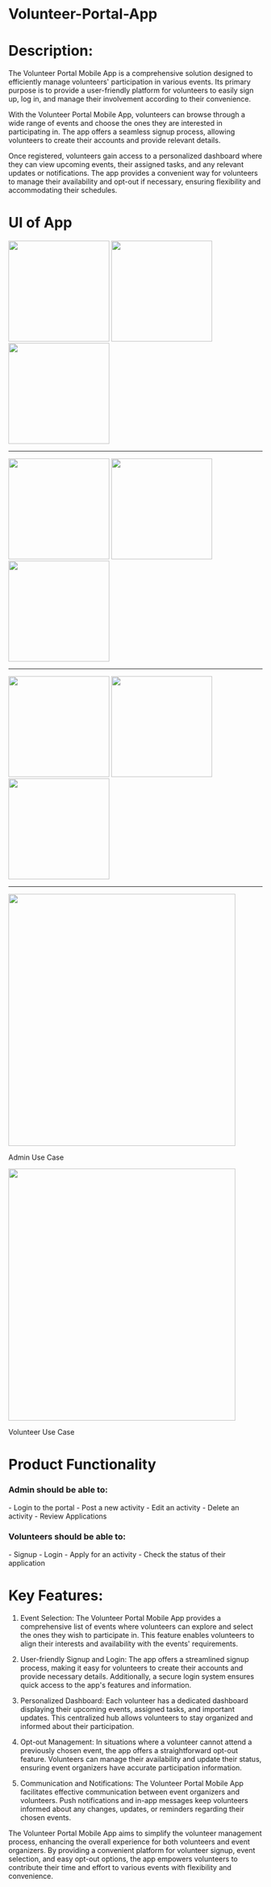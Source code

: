 # Volunteer-Portal-App
# Description:
The Volunteer Portal Mobile App is a comprehensive solution designed to efficiently manage volunteers' participation in various events. Its primary purpose is to provide a user-friendly platform for volunteers to easily sign up, log in, and manage their involvement according to their convenience.

With the Volunteer Portal Mobile App, volunteers can browse through a wide range of events and choose the ones they are interested in participating in. The app offers a seamless signup process, allowing volunteers to create their accounts and provide relevant details.

Once registered, volunteers gain access to a personalized dashboard where they can view upcoming events, their assigned tasks, and any relevant updates or notifications. The app provides a convenient way for volunteers to manage their availability and opt-out if necessary, ensuring flexibility and accommodating their schedules.

# UI of App

<img src="https://github.com/saurav806/Volunteer-Portal-App/assets/54290238/9714690e-7f0b-431d-a240-498772954d97" width="200"/>
<img src="https://github.com/saurav806/Volunteer-Portal-App/assets/54290238/107049af-08c9-43a7-970c-dbe1d140705c" width="200"/>
<img src="https://github.com/saurav806/Volunteer-Portal-App/assets/54290238/5726d1f5-6a62-4d18-b46b-349f5a975ad5" width="200"/>
<hr>
<img src="https://github.com/saurav806/Volunteer-Portal-App/assets/54290238/335aea0e-41be-4ed5-8d80-cd800722120b" width="200"/>
<img src="https://github.com/saurav806/Volunteer-Portal-App/assets/54290238/b5d61f43-278d-44ab-a488-48d6ed521916" width="200"/>
<img src="https://github.com/saurav806/Volunteer-Portal-App/assets/54290238/2bbe0940-b8e9-43f3-9174-b6710b9b91c0" width="200"/>
<hr>
<img src="https://github.com/saurav806/Volunteer-Portal-App/assets/54290238/f6cf77b9-ad33-42a9-bc99-080c567d51fd" width="200"/>
<img src="https://github.com/saurav806/Volunteer-Portal-App/assets/54290238/d9cf094a-8317-403b-913f-15bd551cb074" width="200"/>
<img src="https://github.com/saurav806/Volunteer-Portal-App/assets/54290238/3b9c8481-f0f6-402d-aa7e-2bffcfe178cb" width="200"/>






<hr>
<div display="absolute" >
  <img src="https://github.com/saurav806/Volunteer-Portal-App/assets/54290238/ecea9bc3-34f7-4d10-a83a-46e773abbc3b" width="450" height="500"/> 
  <p> Admin Use Case</>
</div>   
<div position= "absolute">
  <img src="https://github.com/saurav806/Volunteer-Portal-App/assets/54290238/9ea06daa-944e-4300-8bf8-b565352ef032" width="450" height="500"/>
    <p> Volunteer Use Case</p>
</div>


# Product Functionality
<h3> Admin should be able to:</h3>
- Login to the portal
- Post a new activity
- Edit an activity
- Delete an activity
- Review Applications
<h3> Volunteers should be able to: </h3>
- Signup
- Login
- Apply for an activity
- Check the status of their application

# Key Features:
1. Event Selection: The Volunteer Portal Mobile App provides a comprehensive list of events where volunteers can explore and select the ones they wish to participate in. This feature enables volunteers to align their interests and availability with the events' requirements.

2. User-friendly Signup and Login: The app offers a streamlined signup process, making it easy for volunteers to create their accounts and provide necessary details. Additionally, a secure login system ensures quick access to the app's features and information.

3. Personalized Dashboard: Each volunteer has a dedicated dashboard displaying their upcoming events, assigned tasks, and important updates. This centralized hub allows volunteers to stay organized and informed about their participation.

4. Opt-out Management: In situations where a volunteer cannot attend a previously chosen event, the app offers a straightforward opt-out feature. Volunteers can manage their availability and update their status, ensuring event organizers have accurate participation information.

5. Communication and Notifications: The Volunteer Portal Mobile App facilitates effective communication between event organizers and volunteers. Push notifications and in-app messages keep volunteers informed about any changes, updates, or reminders regarding their chosen events.

The Volunteer Portal Mobile App aims to simplify the volunteer management process, enhancing the overall experience for both volunteers and event organizers. By providing a convenient platform for volunteer signup, event selection, and easy opt-out options, the app empowers volunteers to contribute their time and effort to various events with flexibility and convenience.


